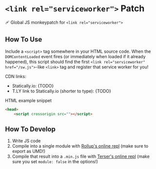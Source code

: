 # `<link rel="serviceworker">` Patch
🩹 Global JS monkeypatch for `<link rel="serviceworker">`

## How To Use

Include a `<script>` tag somewhere in your HTML source code. When the `DOMContentLoaded` event fires (or immediately when loaded if it already happened), this script should find the first `<link rel="serviceworker" href="/sw.js">`-like `<link>` tag and register that service worker for you!

CDN links:
- Statically.io: {TODO}
- T.LY link to Statically.io (shorter to type): {TODO}

HTML example snippet
```html
<head>
    <script crossorigin src=""></script>
```

## How To Develop

1. Write JS code
2. Compile into a single module with [Rollup's online repl](https://rollupjs.org/repl) (make sure to export as UMD!)
3. Compile that result into a `.min.js` file with [Terser's online repl](https://try.terser.org/) (make sure you set `module: false` in the options!)
